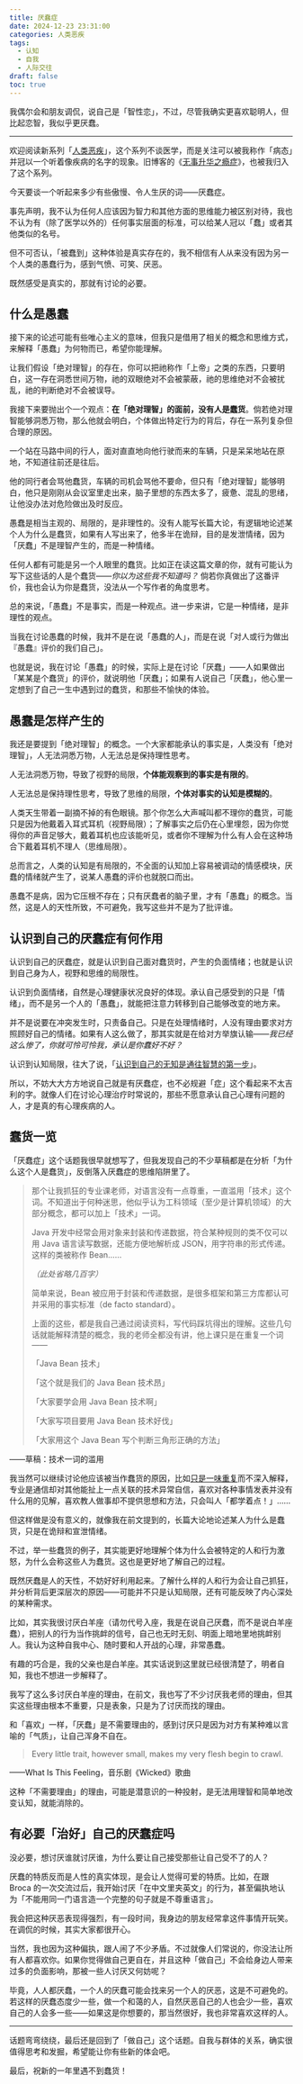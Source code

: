 ```yaml
---
title: 厌蠢症
date: 2024-12-23 23:31:00
categories: 人类恶疾
tags:
  - 认知
  - 自我
  - 人际交往
draft: false
toc: true
---
```


我偶尔会和朋友调侃，说自己是「智性恋」，不过，尽管我确实更喜欢聪明人，但比起恋智，我似乎更厌蠢。

<!--more-->

---

欢迎阅读新系列「[人类恶疾](/categories/人类恶疾/)」，这个系列不谈医学，而是关注可以被我称作「病态」并冠以一个听着像疾病的名字的现象。旧博客的《[无事升华之瘾症](/posts/无事升华之瘾症)》，也被我归入了这个系列。

今天要谈一个听起来多少有些傲慢、令人生厌的词——厌蠢症。

事先声明，我不认为任何人应该因为智力和其他方面的思维能力被区别对待，我也不认为有（除了医学以外的）任何事实层面的标准，可以给某人冠以「蠢」或者其他类似的名号。

但不可否认，「被蠢到」这种体验是真实存在的，我不相信有人从来没有因为另一个人类的愚蠢行为，感到气愤、可笑、厌恶。

既然感受是真实的，那就有讨论的必要。

## 什么是愚蠢

接下来的论述可能有些唯心主义的意味，但我只是借用了相关的概念和思维方式，来解释「愚蠢」为何物而已，希望你能理解。

让我们假设「绝对理智」的存在，你可以把祂称作「上帝」之类的东西，只要明白，这一存在洞悉世间万物，祂的双眼绝对不会被蒙蔽，祂的思维绝对不会被扰乱，祂的判断绝对不会被误导。

我接下来要抛出个一个观点：**在「绝对理智」的面前，没有人是蠢货**。倘若绝对理智能够洞悉万物，那么他就会明白，个体做出特定行为的背后，存在一系列复杂但合理的原因。

一个站在马路中间的行人，面对直直地向他行驶而来的车辆，只是呆呆地站在原地，不知道往前还是往后。

他的同行者会骂他蠢货，车辆的司机会骂他不要命，但只有「绝对理智」能够明白，他只是刚刚从会议室里走出来，脑子里想的东西太多了，疲惫、混乱的思绪，让他没办法对危险做出及时反应。

愚蠢是相当主观的、局限的，是非理性的。没有人能写长篇大论，有逻辑地论述某个人为什么是蠢货，如果有人写出来了，他多半在诡辩，目的是发泄情绪，因为「厌蠢」不是理智产生的，而是一种情绪。

任何人都有可能是另一个人眼里的蠢货。比如正在读这篇文章的你，就有可能认为写下这些话的人是个蠢货——*你以为这些我不知道吗？* 倘若你真做出了这番评价，我也会认为你是蠢货，没法从一个写作者的角度思考。

总的来说，「愚蠢」不是事实，而是一种观点。进一步来讲，它是一种情绪，是非理性的观点。

当我在讨论愚蠢的时候，我并不是在说「愚蠢的人」，而是在说「对人或行为做出『愚蠢』评价的我们自己」。

也就是说，我在讨论「愚蠢」的时候，实际上是在讨论「厌蠢」——人如果做出「某某是个蠢货」的评价，就说明他「厌蠢」；如果有人说自己「厌蠢」，他心里一定想到了自己一生中遇到过的蠢货，和那些不愉快的体验。

## 愚蠢是怎样产生的

我还是要提到「绝对理智」的概念。一个大家都能承认的事实是，人类没有「绝对理智」，人无法洞悉万物，人无法总是保持理性思考。

人无法洞悉万物，导致了视野的局限，**个体能观察到的事实是有限的**。

人无法总是保持理性思考，导致了思维的局限，**个体对事实的认知是模糊的**。

人类天生带着一副摘不掉的有色眼镜。那个你怎么大声喊叫都不理你的蠢货，可能只是因为他戴着入耳式耳机（视野局限）；了解事实之后仍在心里埋怨，因为你觉得你的声音足够大，戴着耳机也应该能听见，或者你不理解为什么有人会在这种场合下戴着耳机不理人（思维局限）。

总而言之，人类的认知是有局限的，不全面的认知加上容易被调动的情感模块，厌蠢的情绪就产生了，说某人愚蠢的评价也就脱口而出。

愚蠢不是病，因为它压根不存在；只有厌蠢者的脑子里，才有「愚蠢」的概念。当然，这是人的天性所致，不可避免，我写这些并不是为了批评谁。

## 认识到自己的厌蠢症有何作用

认识到自己的厌蠢症，就是认识到自己面对蠢货时，产生的负面情绪；也就是认识到自己身为人，视野和思维的局限性。

认识到负面情绪，自然是心理健康状况良好的体现。承认自己感受到的只是「情绪」，而不是另一个人的「愚蠢」，就能把注意力转移到自己能够改变的地方来。

并不是说要在冲突发生时，只责备自己。只是在处理情绪时，人没有理由要求对方照顾好自己的情绪。如果有人这么做了，那其实就是在给对方举旗认输——*我已经这么惨了，你就可怜可怜我，承认是你蠢好不好？*

认识到认知局限，往大了说，「[认识到自己的无知是通往智慧的第一步](/posts/宝剑八-了解无知/)」。

所以，不妨大大方方地说自己就是有厌蠢症，也不必规避「症」这个看起来不太吉利的字。就像人们在讨论心理治疗时常说的，那些不愿意承认自己心理有问题的人，才是真的有心理疾病的人。

## 蠢货一览

「厌蠢症」这个话题我很早就想写了，但我发现自己的不少草稿都是在分析「为什么这个人是蠢货」，反倒落入厌蠢症的思维陷阱里了。

> 那个让我抓狂的专业课老师，对语言没有一点尊重，一直滥用「技术」这个词。不知道出于何种迷思，他似乎认为工科领域（至少是计算机领域）的大部分概念，都可以加上「技术」一词。
>
> Java 开发中经常会用对象来封装和传递数据，符合某种规则的类不仅可以用 Java 语言读写数据，还能方便地解析成 JSON，用字符串的形式传递。这样的类被称作 Bean…… 
>
> *（此处省略几百字）*
>
> 简单来说，Bean 被应用于封装和传递数据，是很多框架和第三方库都认可并采用的事实标准（de facto standard）。
>
> 上面的这些，都是我自己通过阅读资料，写代码踩坑得出的理解。这些几句话就能解释清楚的概念，我的老师全都没有讲，他上课只是在重复一个词——
>
> 「Java Bean 技术」
>
> 「这个就是我们的 Java Bean 技术昂」
>
> 「大家要学会用 Java Bean 技术啊」
>
> 「大家写项目要用 Java Bean 技术好伐」
>
> 「大家用这个 Java Bean 写个判断三角形正确的方法」

——草稿：技术一词的滥用

我当然可以继续讨论他应该被当作蠢货的原因，比如[只是一味重复](/posts/重复在剥离意义/)而不深入解释，专业是通信却对其他能扯上一点关联的技术异常自信，喜欢对各种事情发表并没有什么用的见解，喜欢教人做事却不提供思想和方法，只会叫人「都学着点！」……

但这样做是没有意义的，就像我在前文提到的，长篇大论地论述某人为什么是蠢货，只是在诡辩和宣泄情绪。

不过，举一些蠢货的例子，其实能更好地理解个体为什么会被特定的人和行为激怒，为什么会称这些人为蠢货。这也是更好地了解自己的过程。

既然厌蠢是人的天性，不妨好好利用起来。了解什么样的人和行为会让自己抓狂，并分析背后更深层次的原因——可能并不只是认知局限，还有可能反映了内心深处的某种需求。

比如，其实我很讨厌白羊座（请勿代号入座，我是在说自己厌蠢，而不是说白羊座蠢），把别人的行为当作挑衅的信号，自己也无时无刻、明面上暗地里地挑衅别人。我认为这种自我中心、随时要和人开战的心理，非常愚蠢。

有趣的巧合是，我的父亲也是白羊座。其实话说到这里就已经很清楚了，明者自知，我也不想进一步解释了。

我写了这么多讨厌白羊座的理由，在前文，我也写了不少讨厌我老师的理由，但其实这些理由根本不重要，只是表象，只是为了讨厌而找的理由。

和「喜欢」一样，「厌蠢」是不需要理由的，感到讨厌只是因为对方有某种难以言喻的「气质」，让自己浑身不自在。

> Every little trait, however small, makes my very flesh begin to crawl.

——What Is This Feeling，音乐剧《Wicked》歌曲

这种「不需要理由」的理由，可能是潜意识的一种投射，是无法用理智和简单地改变认知，就能消除的。

## 有必要「治好」自己的厌蠢症吗

没必要，想讨厌谁就讨厌谁，为什么要让自己接受那些让自己受不了的人？

厌蠢的特质反而是人性的真实体现，是会让人觉得可爱的特质。比如，在跟 Broca 的一次交流过后，我开始讨厌「在中文里夹英文」的行为，甚至偏执地认为「不能用同一门语言造一个完整的句子就是不尊重语言」。

我会把这种厌恶表现得强烈，有一段时间，我身边的朋友经常拿这件事情开玩笑。在调侃的时候，其实大家都很开心。

当然，我也因为这种偏执，跟人闹了不少矛盾。不过就像人们常说的，你没法让所有人都喜欢你。如果你觉得做自己更自在，并且这种「做自己」不会给身边人带来过多的负面影响，那被一些人讨厌又何妨呢？

毕竟，人人都厌蠢，一个人的厌蠢可能会找来另一个人的厌恶，这是不可避免的。若这样的厌蠢态度少一些，做一个和蔼的人，自然厌恶自己的人也会少一些，喜欢自己的人会多一些——如果这是你想要的，那当然很好，我也非常喜欢这样的人。

---

话题弯弯绕绕，最后还是回到了「做自己」这个话题。自我与群体的关系，确实很值得思考和发掘，希望能让你有些新的体会吧。

最后，祝新的一年里遇不到蠢货！
